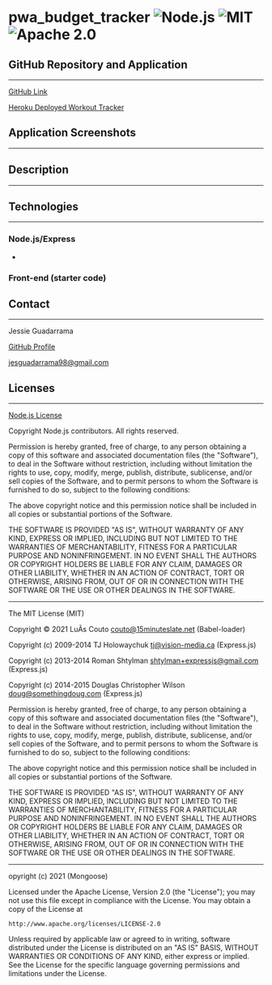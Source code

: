 # pwa_budget_tracker ![Node.js](https://img.shields.io/badge/License-Node.js-blue.svg) ![MIT](https://img.shields.io/badge/License-MIT-red.svg) ![Apache 2.0](https://img.shields.io/badge/License-Apache_2.0-green.svg)

## GitHub Repository and Application

---

[GitHub Link]()

[Heroku Deployed Workout Tracker]()

## Application Screenshots

---

## Description

---

## Technologies

---

### Node.js/Express

-

###

### Front-end (starter code)

## Contact

---

Jessie Guadarrama

[GitHub Profile](https://github.com/JG-77)

<jesguadarrama98@gmail.com>

## Licenses

---

[Node.js License](https://raw.githubusercontent.com/nodejs/node/master/LICENSE)

Copyright Node.js contributors. All rights reserved.

Permission is hereby granted, free of charge, to any person obtaining a copy
of this software and associated documentation files (the "Software"), to
deal in the Software without restriction, including without limitation the
rights to use, copy, modify, merge, publish, distribute, sublicense, and/or
sell copies of the Software, and to permit persons to whom the Software is
furnished to do so, subject to the following conditions:

The above copyright notice and this permission notice shall be included in
all copies or substantial portions of the Software.

THE SOFTWARE IS PROVIDED "AS IS", WITHOUT WARRANTY OF ANY KIND, EXPRESS OR
IMPLIED, INCLUDING BUT NOT LIMITED TO THE WARRANTIES OF MERCHANTABILITY,
FITNESS FOR A PARTICULAR PURPOSE AND NONINFRINGEMENT. IN NO EVENT SHALL THE
AUTHORS OR COPYRIGHT HOLDERS BE LIABLE FOR ANY CLAIM, DAMAGES OR OTHER
LIABILITY, WHETHER IN AN ACTION OF CONTRACT, TORT OR OTHERWISE, ARISING
FROM, OUT OF OR IN CONNECTION WITH THE SOFTWARE OR THE USE OR OTHER DEALINGS
IN THE SOFTWARE.

---

The MIT License (MIT)

Copyright © 2021 LuÃ­s Couto <couto@15minuteslate.net> (Babel-loader)

Copyright (c) 2009-2014 TJ Holowaychuk <tj@vision-media.ca> (Express.js)

Copyright (c) 2013-2014 Roman Shtylman <shtylman+expressjs@gmail.com> (Express.js)

Copyright (c) 2014-2015 Douglas Christopher Wilson <doug@somethingdoug.com> (Express.js)

Permission is hereby granted, free of charge, to any person obtaining a copy
of this software and associated documentation files (the "Software"), to deal
in the Software without restriction, including without limitation the rights
to use, copy, modify, merge, publish, distribute, sublicense, and/or sell
copies of the Software, and to permit persons to whom the Software is
furnished to do so, subject to the following conditions:

The above copyright notice and this permission notice shall be included in
all copies or substantial portions of the Software.

THE SOFTWARE IS PROVIDED "AS IS", WITHOUT WARRANTY OF ANY KIND, EXPRESS OR
IMPLIED, INCLUDING BUT NOT LIMITED TO THE WARRANTIES OF MERCHANTABILITY,
FITNESS FOR A PARTICULAR PURPOSE AND NONINFRINGEMENT. IN NO EVENT SHALL THE
AUTHORS OR COPYRIGHT HOLDERS BE LIABLE FOR ANY CLAIM, DAMAGES OR OTHER
LIABILITY, WHETHER IN AN ACTION OF CONTRACT, TORT OR OTHERWISE, ARISING FROM,
OUT OF OR IN CONNECTION WITH THE SOFTWARE OR THE USE OR OTHER DEALINGS IN
THE SOFTWARE.

---

opyright (c) 2021 (Mongoose)

Licensed under the Apache License, Version 2.0 (the "License");
you may not use this file except in compliance with the License.
You may obtain a copy of the License at

    http://www.apache.org/licenses/LICENSE-2.0

Unless required by applicable law or agreed to in writing, software
distributed under the License is distributed on an "AS IS" BASIS,
WITHOUT WARRANTIES OR CONDITIONS OF ANY KIND, either express or implied.
See the License for the specific language governing permissions and
limitations under the License.
